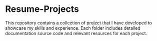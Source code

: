 # Resume-Projects
This repository contains a collection of project that I have developed to showcase my skills and experience. Each folder includes detailed documentation source code and relevant resources for each project.
